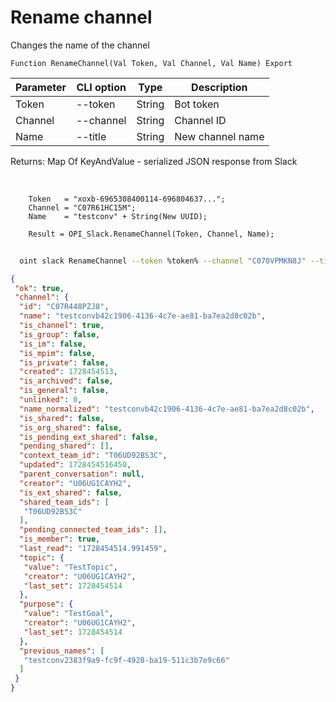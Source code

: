 ﻿---
sidebar_position: 13
---

# Rename channel
 Changes the name of the channel



`Function RenameChannel(Val Token, Val Channel, Val Name) Export`

  | Parameter | CLI option | Type | Description |
  |-|-|-|-|
  | Token | --token | String | Bot token |
  | Channel | --channel | String | Channel ID |
  | Name | --title | String | New channel name |

  
  Returns:  Map Of KeyAndValue - serialized JSON response from Slack

<br/>




```bsl title="Code example"
    Token   = "xoxb-6965308400114-696804637...";
    Channel = "C07R61HC15M";
    Name    = "testconv" + String(New UUID);

    Result = OPI_Slack.RenameChannel(Token, Channel, Name);
```



```sh title="CLI command example"
    
  oint slack RenameChannel --token %token% --channel "C070VPMKN8J" --title %title%

```

```json title="Result"
{
 "ok": true,
 "channel": {
  "id": "C07R448PZJ8",
  "name": "testconvb42c1906-4136-4c7e-ae81-ba7ea2d8c02b",
  "is_channel": true,
  "is_group": false,
  "is_im": false,
  "is_mpim": false,
  "is_private": false,
  "created": 1728454513,
  "is_archived": false,
  "is_general": false,
  "unlinked": 0,
  "name_normalized": "testconvb42c1906-4136-4c7e-ae81-ba7ea2d8c02b",
  "is_shared": false,
  "is_org_shared": false,
  "is_pending_ext_shared": false,
  "pending_shared": [],
  "context_team_id": "T06UD92BS3C",
  "updated": 1728454516450,
  "parent_conversation": null,
  "creator": "U06UG1CAYH2",
  "is_ext_shared": false,
  "shared_team_ids": [
   "T06UD92BS3C"
  ],
  "pending_connected_team_ids": [],
  "is_member": true,
  "last_read": "1728454514.991459",
  "topic": {
   "value": "TestTopic",
   "creator": "U06UG1CAYH2",
   "last_set": 1728454514
  },
  "purpose": {
   "value": "TestGoal",
   "creator": "U06UG1CAYH2",
   "last_set": 1728454514
  },
  "previous_names": [
   "testconv2383f9a9-fc9f-4928-ba19-511c3b7e9c66"
  ]
 }
}
```

